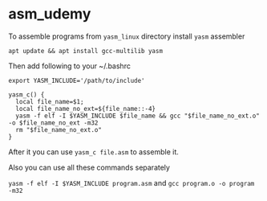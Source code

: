 # asm_udemy

To assemble programs from `yasm_linux` directory install `yasm` assembler

`apt update && apt install gcc-multilib yasm`

Then add following to your ~/.bashrc

```
export YASM_INCLUDE='/path/to/include'

yasm_c() {
  local file_name=$1;
  local file_name_no_ext=${file_name::-4}
  yasm -f elf -I $YASM_INCLUDE $file_name && gcc "$file_name_no_ext.o" -o $file_name_no_ext -m32
  rm "$file_name_no_ext.o"
}
```

After it you can use `yasm_c file.asm` to assemble it.

Also you can use all these commands separately

`yasm -f elf -I $YASM_INCLUDE program.asm` 
and
`gcc program.o -o program -m32`




